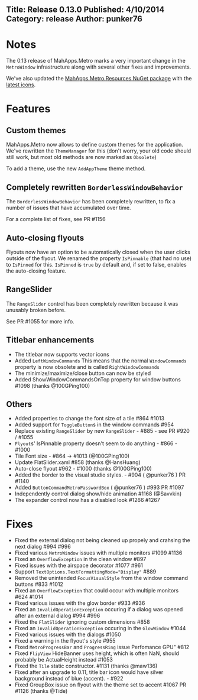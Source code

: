 Title: Release 0.13.0
Published: 4/10/2014
Category: release
Author: punker76
---

# Notes

The 0.13 release of MahApps.Metro marks a very important change in the `MetroWindow` infrastructure along with several other fixes and improvements.

We've also updated the [MahApps.Metro.Resources NuGet package](http://www.nuget.org/packages/MahApps.Metro.Resources/) with the [latest icons](http://modernuiicons.com/).

# Features

## Custom themes

MahApps.Metro now allows to define custom themes for the application. We've rewritten the `ThemeManager` for this (don't worry, your old code should still work, but most old methods are now marked as `Obsolete`)

To add a theme, use the new `AddAppTheme` theme method.

## Completely rewritten `BorderlessWindowBehavior`

The `BorderlessWindowBehavior` has been completely rewritten, to fix a number of issues that have accumulated over time.

For a complete list of fixes, see PR #1156

## Auto-closing flyouts

Flyouts now have an option to be automatically closed when the user clicks outside of the flyout.
We renamed the property `IsPinnable` (that had no use) to `IsPinned` for this. 
`IsPinned` is `true` by default and, if set to false, enables the auto-closing feature.

## RangeSlider

The `RangeSlider` control has been completely rewritten because it was unusably broken before.

See PR #1055 for more info.

## Titlebar enhancements
- The titlebar now supports vector icons
- Added `LeftWindowCommands`
  This means that the normal `WindowCommands` property is now obsolete and is called `RightWindowCommands`
- The minimize/maximize/close button can now be styled
- Added ShowWindowCommandsOnTop property for window buttons #1098 (thanks @100GPing100)

## Others
- Added properties to change the font size of a tile #864 #1013
- Added support for `ToggleButton`s in the window commands #954
- Replace existing `RangeSlider` by new `RangeSlider` - #885 - see PR #920 / #1055 
- `Flyout`s' IsPinnable property doesn't seem to do anything - #866 - #1000 
- Tile Font size - #864 -> #1013 (@100GPing100)
- Update FlatSlider.xaml #858 (thanks @HansHuang)
- Auto-close flyout #962 - #1000 (thanks @100GPing100)
- Added the border to the visual studio styles. - #904 ( @punker76 ) PR #1140 
- Added `ButtonCommandMetroPasswordBox` ( @punker76 ) #993 PR #1097 
- Independently control dialog show/hide animation #1168 (@Savvkin)
- The expander control now has a disabled look #1266 #1267

# Fixes

- Fixed the external dialog not being cleaned up propely and crahsing the next dialog #994 #996
- Fixed various `MetroWindow` issues with multiple monitors #1099 #1136
- Fixed an `OverflowException` in the clean window #897
- Fixed issues with the airspace decorator #1077 #961
- Support `TextOptions.TextFormattingMode="Display"` #889
- Removed the unintended `FocusVisualStyle` from the window command buttons #833 #1012
- Fixed an `OverflowException` that could occur with multiple monitors #624 #1014
- Fixed various issues with the glow border #933 #936
- Fixed an `InvalidOperationException` occuring if a dialog was opened after an external dialog #994 #996
- Fixed the `FlatSlider` ignoring custom dimensions #858
- Fixed an `InvalidOperationException` occuring in the `GlowWindow` #1044
- Fixed various issues with the dialogs #1050
- Fixed a warning in the flyout's style #955 
- Fixed `MetroProgressBar` and `ProgressRing` issue Perfomance GPU" #812 
- Fixed `FlipView` HideBanner uses height, which is often NaN, should probably be ActualHeight instead #1053 
- Fixed the `Tile` static constructor. #1131 (thanks @maw136)
- Fixed after an upgrade to 0.11, title bar icon would have silver background instead of blue (accent). - #922
- Fixed GroupBox issue on flyout with the theme set to accent #1067 PR #1126 (thanks @Tide)
